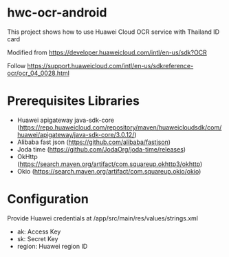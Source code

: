 # hwc-ocr-android
This project shows how to use Huawei Cloud OCR service with Thailand ID card

Modified from https://developer.huaweicloud.com/intl/en-us/sdk?OCR

Follow https://support.huaweicloud.com/intl/en-us/sdkreference-ocr/ocr_04_0028.html

# Prerequisites Libraries
- Huawei apigateway java-sdk-core (https://repo.huaweicloud.com/repository/maven/huaweicloudsdk/com/huawei/apigateway/java-sdk-core/3.0.12/)
- Alibaba fast json (https://github.com/alibaba/fastjson)
- Joda time (https://github.com/JodaOrg/joda-time/releases)
- OkHttp (https://search.maven.org/artifact/com.squareup.okhttp3/okhttp)
- Okio (https://search.maven.org/artifact/com.squareup.okio/okio)

# Configuration
Provide Huawei credentials at /app/src/main/res/values/strings.xml
- ak: Access Key
- sk: Secret Key
- region: Huawei region ID
